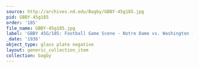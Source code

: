 ```yaml
---
source: http://archives.nd.edu/Bagby/GBBY-45g185.jpg
pid: GBBY-45g185
order: '185'
file_name: GBBY-45g185.jpg
label: 'GBBY 45G/185: Football Game Scene - Notre Dame vs. Washington - 1936'
_date: '1936'
object_type: glass plate negative
layout: generic_collection_item
collection: bagby
---
```

